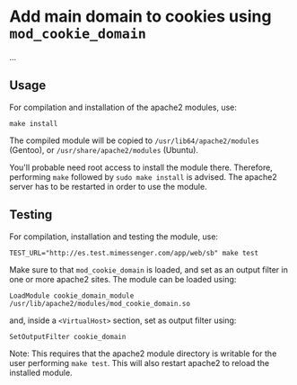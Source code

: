 # Add main domain to cookies using `mod_cookie_domain`

...

## Usage

For compilation and installation of the apache2 modules, use:

~~~
make install
~~~

The compiled module will be copied to `/usr/lib64/apache2/modules` (Gentoo), or
`/usr/share/apache2/modules` (Ubuntu).

You'll probable need root access to install the module there. Therefore,
performing `make` followed by `sudo make install` is advised. The apache2
server has to be restarted in order to use the module.

## Testing

For compilation, installation and testing the module, use:

~~~
TEST_URL="http://es.test.mimessenger.com/app/web/sb" make test
~~~

Make sure to that `mod_cookie_domain` is loaded, and set as an output filter in
one or more apache2 sites. The module can be loaded using:

~~~
LoadModule cookie_domain_module /usr/lib/apache2/modules/mod_cookie_domain.so
~~~

and, inside a `<VirtualHost>` section, set as output filter using:

~~~
SetOutputFilter cookie_domain
~~~

Note: This requires that the apache2 module directory is writable for the user
performing `make test`. This will also restart apache2 to reload the installed
module.
